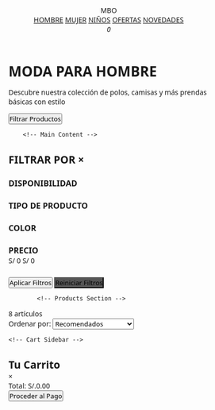 <html lang="es">
<head>
    <meta charset="UTF-8">
    <meta name="viewport" content="width=device-width, initial-scale=1.0">
    <title>Catálogo MBO con Filtros Funcionales</title>
    <link rel="stylesheet" href="https://cdnjs.cloudflare.com/ajax/libs/font-awesome/6.4.0/css/all.min.css">
    <style>
        * {
            margin: 0;
            padding: 0;
            box-sizing: border-box;
            font-family: 'Segoe UI', Tahoma, Geneva, Verdana, sans-serif;
        }
        
 body {
            background-color: #f8f9fa;
            color: #333;
            line-height: 1.6;
        }
        
 .container {
            max-width: 1200px;
            margin: 0 auto;
            padding: 20px;
        }
        
        /* Header Styles */
 header {
            background-color: #fff;
            box-shadow: 0 2px 10px rgba(0,0,0,0.1);
            padding: 15px 0;
            position: sticky;
            top: 0;
            z-index: 100;
        }
        
 .header-top {
            display: flex;
            justify-content: space-between;
            align-items: center;
            padding: 0 20px;
        }
        
 .logo {
            font-size: 28px;
            font-weight: 700;
            color: #d32f2f;
        }
        
 .nav-links {
            display: flex;
            gap: 25px;
        }
        
 .nav-links a {
            text-decoration: none;
            color: #333;
            font-weight: 500;
            position: relative;
            padding: 8px 0;
        }
        
  .nav-links a:hover {
            color: #d32f2f;
        }
        
  .nav-links a.active {
            color: #d32f2f;
            font-weight: 600;
        }
        
 .nav-links a.active::after {
            content: '';
            position: absolute;
            bottom: 0;
            left: 0;
            width: 100%;
            height: 2px;
            background-color: #d32f2f;
        }
        
 .header-icons {
            display: flex;
            gap: 20px;
        }
        
 .header-icons i {
            font-size: 20px;
            cursor: pointer;
            position: relative;
        }
        
 .cart-count {
            position: absolute;
            top: -8px;
            right: -8px;
            background: #d32f2f;
            color: white;
            border-radius: 50%;
            width: 18px;
            height: 18px;
            font-size: 12px;
            display: flex;
            align-items: center;
            justify-content: center;
        }
        
        /* Banner Styles */
 .category-banner {
            height: 300px;
            background: linear-gradient(rgba(0, 0, 0, 0.5), rgba(0, 0, 0, 0.5)), 
                        url('https://images.unsplash.com/photo-1441984904996-e0b6ba687e04?ixlib=rb-4.0.3&auto=format&fit=crop&w=1200&q=80');
            background-size: cover;
            background-position: center;
            display: flex;
            align-items: center;
            justify-content: center;
            color: white;
            text-align: center;
            margin: 20px 0;
            border-radius: 8px;
        }
        
 .banner-content h1 {
            font-size: 42px;
            margin-bottom: 15px;
            text-shadow: 0 2px 4px rgba(0,0,0,0.5);
        }
        
 .banner-content p {
            font-size: 18px;
            max-width: 600px;
            margin: 0 auto;
        }
        
        /* Main Content Styles */
  .main-content {
            display: flex;
            gap: 30px;
            margin-top: 30px;
        }
        
        /* Filters Section */
  .filters {
            width: 250px;
            background: #fff;
            padding: 20px;
            border-radius: 8px;
            box-shadow: 0 2px 10px rgba(0,0,0,0.05);
            height: fit-content;
            transition: transform 0.3s ease;
        }
        
  .filter-toggle {
            display: none;
            padding: 10px 15px;
            background: #d32f2f;
            color: white;
            border: none;
            border-radius: 4px;
            margin-bottom: 15px;
            cursor: pointer;
            font-weight: 600;
            width: 100%;
        }
        
 .filter-title {
            font-size: 18px;
            font-weight: 600;
            margin-bottom: 20px;
            padding-bottom: 10px;
            border-bottom: 1px solid #eee;
            display: flex;
            justify-content: space-between;
            align-items: center;
        }
        
 .close-filters {
            display: none;
            font-size: 20px;
            cursor: pointer;
        }
        
 .filter-section {
            margin-bottom: 25px;
        }
        
 .filter-section h3 {
            font-size: 14px;
            font-weight: 600;
            margin-bottom: 12px;
            color: #555;
            text-transform: uppercase;
        }
        
  .filter-options {
            display: flex;
            flex-direction: column;
            gap: 10px;
        }
        
  .filter-option {
            display: flex;
            align-items: center;
            gap: 8px;
        }
        
  .filter-option input[type="checkbox"] {
            width: 16px;
            height: 16px;
            cursor: pointer;
        }
        
 .filter-option label {
            font-size: 14px;
            cursor: pointer;
            flex: 1;
        }
        
 .price-range {
            display: flex;
            justify-content: space-between;
            margin-top: 10px;
        }
        
 .price-range span {
            font-size: 13px;
            color: #777;
        }
        
        /* Products Section */
  .products-section {
            flex: 1;
        }
        
 .products-header {
            display: flex;
            justify-content: space-between;
            align-items: center;
            margin-bottom: 20px;
            background: #fff;
            padding: 15px 20px;
            border-radius: 8px;
            box-shadow: 0 2px 10px rgba(0,0,0,0.05);
            flex-wrap: wrap;
            gap: 15px;
        }
        
 .products-count {
            font-size: 14px;
            color: #555;
        }
        
 .sort-options {
            display: flex;
            align-items: center;
            gap: 10px;
        }
        
 .sort-options select {
            padding: 8px 12px;
            border: 1px solid #ddd;
            border-radius: 4px;
            font-size: 14px;
            cursor: pointer;
        }
        
 .product-grid {
            display: grid;
            grid-template-columns: repeat(auto-fill, minmax(220px, 1fr));
            gap: 25px;
        }
        
 .product-card {
            background: #fff;
            border-radius: 8px;
            overflow: hidden;
            box-shadow: 0 2px 10px rgba(0,0,0,0.05);
            transition: transform 0.3s ease, box-shadow 0.3s ease;
            position: relative;
        }
        
 .product-card:hover {
            transform: translateY(-5px);
            box-shadow: 0 5px 15px rgba(0,0,0,0.1);
        }
        
.product-image {
            height: 280px;
            background-color: #f5f5f5;
            display: flex;
            align-items: center;
            justify-content: center;
            position: relative;
        }
        
 .product-image img {
            max-width: 90%;
            max-height: 90%;
            object-fit: contain;
            transition: transform 0.3s ease;
        }
        
 .product-card:hover .product-image img {
            transform: scale(1.05);
        }
        
 .promo-badge {
            position: absolute;
            top: 10px;
            left: 10px;
            background-color: #d32f2f;
            color: white;
            padding: 5px 10px;
            border-radius: 4px;
            font-size: 14px;
            font-weight: 600;
        }
        
 .product-info {
            padding: 15px;
        }
        
 .product-name {
            font-size: 14px;
            color: #555;
            margin-bottom: 8px;
            height: 40px;
            overflow: hidden;
        }
        
 .product-price {
            display: flex;
            align-items: center;
            gap: 10px;
        }
        
 .current-price {
            font-size: 18px;
            font-weight: 700;
            color: #d32f2f;
        }
        
 .original-price {
            font-size: 14px;
            color: #999;
            text-decoration: line-through;
        }
        
 .product-colors {
            display: flex;
            gap: 6px;
            margin-top: 12px;
        }
        
 .color-option {
            width: 20px;
            height: 20px;
            border-radius: 50%;
            cursor: pointer;
            border: 1px solid #eee;
            position: relative;
        }
        
 .color-option.active::after {
            content: '';
            position: absolute;
            top: -3px;
            left: -3px;
            right: -3px;
            bottom: -3px;
            border: 1px solid #333;
            border-radius: 50%;
        }
        
 .color-option.olive { background-color: #556B2F; }
        .color-option.brown { background-color: #8B4513; }
        .color-option.mustard { background-color: #FFDB58; }
        .color-option.blue { background-color: #1e3c72; }
        .color-option.black { background-color: #333; }
        .color-option.red { background-color: #b22222; }
        .color-option.white { background-color: #f0f0f0; border: 1px solid #ddd; }
        .color-option.pink { background-color: #ff69b4; }
        .color-option.purple { background-color: #9370db; }
        .color-option.green { background-color: #2e8b57; }
        .color-option.yellow { background-color: #ffd700; }
        .color-option.gray { background-color: #808080; }
        
 .add-to-cart {
            width: 100%;
            padding: 10px;
            background-color: #333;
            color: white;
            border: none;
            border-radius: 4px;
            margin-top: 15px;
            cursor: pointer;
            font-weight: 600;
            transition: background-color 0.3s;
        }
        
 .add-to-cart:hover {
            background-color: #d32f2f;
        }
        
 .add-to-cart.added {
            background-color: #4CAF50;
        }
        
        /* Cart Sidebar */
 .cart-sidebar {
            position: fixed;
            top: 0;
            right: -400px;
            width: 380px;
            height: 100%;
            background: #fff;
            box-shadow: -2px 0 10px rgba(0,0,0,0.1);
            z-index: 1000;
            transition: right 0.4s ease;
            padding: 20px;
            overflow-y: auto;
        }
        
 .cart-sidebar.active {
            right: 0;
        }
        
 .cart-header {
            display: flex;
            justify-content: space-between;
            align-items: center;
            padding-bottom: 15px;
            border-bottom: 1px solid #eee;
            margin-bottom: 20px;
        }
        
.close-cart {
            font-size: 24px;
            cursor: pointer;
            color: #333;
        }
        
 .cart-items {
            display: flex;
            flex-direction: column;
            gap: 15px;
        }
        
 .cart-item {
            display: flex;
            gap: 15px;
            padding-bottom: 15px;
            border-bottom: 1px solid #eee;
        }
        
 .cart-item-img {
            width: 80px;
            height: 100px;
            background: #f5f5f5;
            display: flex;
            align-items: center;
            justify-content: center;
            border-radius: 4px;
        }
        
 .cart-item-img img {
            max-width: 90%;
            max-height: 90%;
        }
        
  .cart-item-info {
            flex: 1;
        }
        
 .cart-item-name {
            font-size: 14px;
            margin-bottom: 5px;
        }
        
  .cart-item-price {
            font-weight: 600;
            color: #d32f2f;
            margin-bottom: 8px;
        }
        
 .cart-item-actions {
            display: flex;
            align-items: center;
            gap: 10px;
        }
        
  .cart-item-quantity {
            display: flex;
            align-items: center;
            border: 1px solid #ddd;
            border-radius: 4px;
            overflow: hidden;
        }
        
 .quantity-btn {
            width: 30px;
            height: 30px;
            background: #f5f5f5;
            border: none;
            cursor: pointer;
            font-size: 16px;
        }
        
 .quantity-input {
            width: 40px;
            height: 30px;
            border: none;
            text-align: center;
            font-size: 14px;
        }
        
 .remove-item {
            color: #d32f2f;
            background: none;
            border: none;
            cursor: pointer;
            font-size: 14px;
        }
        
 .cart-total {
            margin-top: 20px;
            padding-top: 15px;
            border-top: 1px solid #eee;
            display: flex;
            justify-content: space-between;
            font-size: 18px;
            font-weight: 600;
        }
        
 .checkout-btn {
            width: 100%;
            padding: 12px;
            background: #d32f2f;
            color: white;
            border: none;
            border-radius: 4px;
            margin-top: 20px;
            font-weight: 600;
            cursor: pointer;
            transition: background 0.3s;
        }
        
 .checkout-btn:hover {
            background: #b71c1c;
        }
        
        /* Responsive Styles */
  @media (max-width: 992px) {
            .main-content {
                flex-direction: column;
            }
            
 .filters {
                width: 100%;
                position: fixed;
                top: 0;
                left: -100%;
                height: 100vh;
                z-index: 1000;
                overflow-y: auto;
                padding-top: 60px;
            }
            
 .filters.active {
                left: 0;
            }
            
 .filter-toggle {
                display: block;
            }
            
 .close-filters {
                display: block;
            }
        }
        
 @media (max-width: 768px) {
            .product-grid {
                grid-template-columns: repeat(2, 1fr);
            }
            
 .nav-links {
                display: none;
            }
            
  .header-top {
                flex-wrap: wrap;
                gap: 15px;
            }
            
 .cart-sidebar {
                width: 100%;
                right: -100%;
            }
            
  .banner-content h1 {
                font-size: 32px;
            }
        }
        
  @media (max-width: 576px) {
            .product-grid {
                grid-template-columns: 1fr;
            }
            
 .products-header {
                flex-direction: column;
                align-items: flex-start;
            }
            
 .banner-content h1 {
                font-size: 28px;
            }
        }
    </style>
</head>
<body>
    <!-- Header -->
    <header>
        <div class="header-top">
            <div class="logo">MBO</div>
            <div class="nav-links">
                <a href="#" class="category-link active" data-category="hombre">HOMBRE</a>
                <a href="#" class="category-link" data-category="mujer">MUJER</a>
                <a href="#" class="category-link" data-category="ninos">NIÑOS</a>
                <a href="#" class="category-link" data-category="ofertas">OFERTAS</a>
                <a href="#" class="category-link" data-category="novedades">NOVEDADES</a>
            </div>
            <div class="header-icons">
                <i class="fas fa-search"></i>
                <i class="fas fa-user"></i>
                <i class="fas fa-shopping-bag" id="cart-icon">
                    <span class="cart-count">0</span>
                </i>
            </div>
        </div>
    </header>

 <div class="container">
        <div class="category-banner">
            <div class="banner-content">
                <h1>MODA PARA HOMBRE</h1>
                <p>Descubre nuestra colección de polos, camisas y más prendas básicas con estilo</p>
            </div>
        </div>
        
 <button class="filter-toggle" id="filterToggle">
            <i class="fas fa-filter"></i> Filtrar Productos
        </button>
        
        <!-- Main Content -->
 <div class="main-content">
            <!-- Filters Section -->
            <aside class="filters" id="filters">
                <h2 class="filter-title">
                    FILTRAR POR
                    <span class="close-filters" id="closeFilters">&times;</span>
                </h2>
                
 <div class="filter-section">
                    <h3>DISPONIBILIDAD</h3>
                    <div class="filter-options" id="availability-options">
                        <!-- Dynamically populated -->
                    </div>
                </div>
                
 <div class="filter-section">
                    <h3>TIPO DE PRODUCTO</h3>
                    <div class="filter-options" id="type-options">
                        <!-- Dynamically populated -->
                    </div>
                </div>
                
 <div class="filter-section">
                    <h3>COLOR</h3>
                    <div class="filter-options" id="color-options">
                        <!-- Dynamically populated -->
                    </div>
                </div>
                
 <div class="filter-section">
                    <h3>PRECIO</h3>
                    <div class="filter-options" id="price-options">
                        <!-- Dynamically populated -->
                    </div>
                    <div class="price-range">
                        <span id="min-price">S/ 0</span>
                        <span id="max-price">S/ 0</span>
                    </div>
                </div>
                
 <button class="add-to-cart" id="applyFilters">Aplicar Filtros</button>
                <button class="add-to-cart" id="resetFilters" style="background-color: #555; margin-top: 10px;">Reiniciar Filtros</button>
            </aside>
            
            <!-- Products Section -->
 <section class="products-section">
                <div class="products-header">
                    <div class="products-count">8 artículos</div>
                    <div class="sort-options">
                        <label for="sort">Ordenar por:</label>
                        <select id="sort">
                            <option value="default">Recomendados</option>
                            <option value="price_asc">Precio: Menor a Mayor</option>
                            <option value="price_desc">Precio: Mayor a Menor</option>
                            <option value="newest">Novedades</option>
                            <option value="bestseller">Más vendidos</option>
                        </select>
                    </div>
                </div>
                
 <div class="product-grid" id="productGrid">
                    <!-- Products will be dynamically inserted here -->
                </div>
            </section>
        </div>
    </div>
    
    <!-- Cart Sidebar -->
 <div class="cart-sidebar" id="cartSidebar">
        <div class="cart-header">
            <h2>Tu Carrito</h2>
            <span class="close-cart" id="closeCart">&times;</span>
        </div>
        <div class="cart-items" id="cartItems">
            <!-- Cart items will be dynamically inserted here -->
        </div>
        <div class="cart-total">
            <span>Total:</span>
            <span id="cartTotal">S/.0.00</span>
        </div>
        <button class="checkout-btn">Proceder al Pago</button>
    </div>
    
 <script>
        // Product data by category
        const categories = {
            hombre: [
                {
                    id: 1,
                    baseName: "POLO MANGA CORTA BÁSICO",
                    colorPart: "VERDE OLIVO",
                    code: "0125",
                    price: 79.00,
                    promo: "3 x 7,00",
                    colors: ["olive", "brown", "mustard"],
                    colorNames: ["VERDE OLIVO", "MARRÓN", "MOSTAZA"],
                    type: "polo",
                    availability: "stock",
                    color: "olive",
                    priceRange: "price2",
                    image: "data:image/svg+xml,%3Csvg xmlns='http://www.w3.org/2000/svg' width='200' height='200' viewBox='0 0 200 200'%3E%3Crect width='200' height='200' fill='%23f5f5f5'/%3E%3Cpath d='M60,50 L140,50 L160,80 L160,170 L40,170 L40,80 Z' fill='%23556B2F'/%3E%3Ccircle cx='100' cy='90' r='20' fill='white'/%3E%3C/svg%3E"
                },
                {
                    id: 2,
                    baseName: "POLO CUADROS MANGA CORTA",
                    colorPart: "AZUL MARINO",
                    code: "0231",
                    price: 89.00,
                    promo: "2 x 80,00",
                    colors: ["blue", "white"],
                    colorNames: ["AZUL MARINO", "BLANCO"],
                    type: "polo",
                    availability: "stock",
                    color: "blue",
                    priceRange: "price2",
                    image: "data:image/svg+xml,%3Csvg xmlns='http://www.w3.org/2000/svg' width='200' height='200' viewBox='0 0 200 200'%3E%3Crect width='200' height='200' fill='%23f5f5f5'/%3E%3Cpath d='M60,50 L140,50 L160,80 L160,170 L40,170 L40,80 Z' fill='%231e3c72'/%3E%3Crect x='60' y='80' width='80' height='90' fill='white'/%3E%3C/svg%3E"
                },
                {
                    id: 3,
                    baseName: "CAMISA FORMAL MANGA LARGA",
                    colorPart: "BLANCO",
                    code: "0456",
                    price: 129.00,
                    promo: "",
                    colors: ["white", "blue"],
                    colorNames: ["BLANCO", "AZUL MARINO"],
                    type: "camisa",
                    availability: "stock",
                    color: "white",
                    priceRange: "price3",
                    image: "data:image/svg+xml,%3Csvg xmlns='http://www.w3.org/2000/svg' width='200' height='200' viewBox='0 0 200 200'%3E%3Crect width='200' height='200' fill='%23f5f5f5'/%3E%3Cpath d='M60,50 L140,50 L160,80 L160,170 L40,170 L40,80 Z' fill='white'/%3E%3C/svg%3E"
                },
                {
                    id: 4,
                    baseName: "JEANS SLIM FIT",
                    colorPart: "AZUL OSCURO",
                    code: "0789",
                    price: 149.00,
                    promo: "3 x 130,00",
                    colors: ["blue", "black"],
                    colorNames: ["AZUL OSCURO", "NEGRO"],
                    type: "pantalon",
                    availability: "stock",
                    color: "blue",
                    priceRange: "price3",
                    image: "data:image/svg+xml,%3Csvg xmlns='http://www.w3.org/2000/svg' width='200' height='200' viewBox='0 0 200 200'%3E%3Crect width='200' height='200' fill='%23f5f5f5'/%3E%3Cpath d='M80,50 L120,50 L140,150 L60,150 Z' fill='%231e3c72'/%3E%3C/svg%3E"
                },
                {
                    id: 5,
                    baseName: "POLO RAYAS HORIZONTALES",
                    colorPart: "ROJO Y BLANCO",
                    code: "0532",
                    price: 85.00,
                    promo: "3 x 7,50",
                    colors: ["red", "blue"],
                    colorNames: ["ROJO Y BLANCO", "AZUL Y BLANCO"],
                    type: "polo",
                    availability: "stock",
                    color: "red",
                    priceRange: "price2",
                    image: "data:image/svg+xml,%3Csvg xmlns='http://www.w3.org/2000/svg' width='200' height='200' viewBox='0 0 200 200'%3E%3Crect width='200' height='200' fill='%23f5f5f5'/%3E%3Cpath d='M60,50 L140,50 L160,80 L160,170 L40,170 L40,80 Z' fill='%23b22222'/%3E%3Crect x='60' y='90' width='80' height='10' fill='white'/%3E%3Crect x='60' y='110' width='80' height='10' fill='white'/%3E%3Crect x='60' y='130' width='80' height='10' fill='white'/%3E%3C/svg%3E"
                },
                {
                    id: 6,
                    baseName: "SUETER LIGERO",
                    colorPart: "GRIS",
                    code: "0612",
                    price: 119.00,
                    promo: "2 x 100,00",
                    colors: ["gray", "black"],
                    colorNames: ["GRIS", "NEGRO"],
                    type: "sueter",
                    availability: "stock",
                    color: "gray",
                    priceRange: "price3",
                    image: "data:image/svg+xml,%3Csvg xmlns='http://www.w3.org/2000/svg' width='200' height='200' viewBox='0 0 200 200'%3E%3Crect width='200' height='200' fill='%23f5f5f5'/%3E%3Cpath d='M60,30 L140,30 L160,70 L160,170 L40,170 L40,70 Z' fill='%23808080'/%3E%3C/svg%3E"
                },
                {
                    id: 7,
                    baseName: "SHORT DEPORTIVO",
                    colorPart: "NEGRO",
                    code: "0987",
                    price: 65.00,
                    promo: "3 x 6,00",
                    colors: ["black", "blue"],
                    colorNames: ["NEGRO", "AZUL MARINO"],
                    type: "short",
                    availability: "stock",
                    color: "black",
                    priceRange: "price1",
                    image: "data:image/svg+xml,%3Csvg xmlns='http://www.w3.org/2000/svg' width='200' height='200' viewBox='0 0 200 200'%3E%3Crect width='200' height='200' fill='%23f5f5f5'/%3E%3Cpath d='M80,50 L120,50 L140,100 L60,100 Z' fill='%23333'/%3E%3C/svg%3E"
                },
                {
                    id: 8,
                    baseName: "CAMISETA ESTAMPADA",
                    colorPart: "BLANCO",
                    code: "0128",
                    price: 69.00,
                    promo: "3 x 6,50",
                    colors: ["white", "black"],
                    colorNames: ["BLANCO", "NEGRO"],
                    type: "camiseta",
                    availability: "stock",
                    color: "white",
                    priceRange: "price1",
                    image: "data:image/svg+xml,%3Csvg xmlns='http://www.w3.org/2000/svg' width='200' height='200' viewBox='0 0 200 200'%3E%3Crect width='200' height='200' fill='%23f5f5f5'/%3E%3Cpath d='M60,50 L140,50 L160,80 L160,170 L40,170 L40,80 Z' fill='white'/%3E%3Ccircle cx='100' cy='100' r='30' fill='%23d32f2f'/%3E%3C/svg%3E"
                }
            ],
            mujer: [
                {
                    id: 9,
                    baseName: "VESTIDO FLOREADO",
                    colorPart: "ROSA",
                    code: "M201",
                    price: 129.00,
                    promo: "2 x 110,00",
                    colors: ["pink", "purple"],
                    colorNames: ["ROSA", "LILA"],
                    type: "vestido",
                    availability: "stock",
                    color: "pink",
                    priceRange: "price3",
                    image: "data:image/svg+xml,%3Csvg xmlns='http://www.w3.org/2000/svg' width='200' height='200' viewBox='0 0 200 200'%3E%3Crect width='200' height='200' fill='%23f5f5f5'/%3E%3Cpath d='M100,30 Q150,70 100,120 Q50,70 100,30 Z' fill='%23ff69b4'/%3E%3C/svg%3E"
                },
                {
                    id: 10,
                    baseName: "BLUSA DE ENCAJE",
                    colorPart: "BLANCO",
                    code: "M305",
                    price: 89.00,
                    promo: "",
                    colors: ["white", "black"],
                    colorNames: ["BLANCO", "NEGRO"],
                    type: "blusa",
                    availability: "stock",
                    color: "white",
                    priceRange: "price2",
                    image: "data:image/svg+xml,%3Csvg xmlns='http://www.w3.org/2000/svg' width='200' height='200' viewBox='0 0 200 200'%3E%3Crect width='200' height='200' fill='%23f5f5f5'/%3E%3Cpath d='M60,50 L140,50 L160,80 L160,170 L40,170 L40,80 Z' fill='white'/%3E%3C/svg%3E"
                },
                {
                    id: 11,
                    baseName: "FALDA PLISADA",
                    colorPart: "NEGRO",
                    code: "M412",
                    price: 75.00,
                    promo: "3 x 6,50",
                    colors: ["black", "red"],
                    colorNames: ["NEGRO", "ROJO"],
                    type: "falda",
                    availability: "stock",
                    color: "black",
                    priceRange: "price1",
                    image: "data:image/svg+xml,%3Csvg xmlns='http://www.w3.org/2000/svg' width='200' height='200' viewBox='0 0 200 200'%3E%3Crect width='200' height='200' fill='%23f5f5f5'/%3E%3Cpath d='M80,50 L120,50 L140,150 L60,150 Z' fill='%23333'/%3E%3C/svg%3E"
                },
                {
                    id: 12,
                    baseName: "JEANS SKINNY",
                    colorPart: "AZUL CLARO",
                    code: "M523",
                    price: 99.00,
                    promo: "",
                    colors: ["blue", "black"],
                    colorNames: ["AZUL CLARO", "NEGRO"],
                    type: "pantalon",
                    availability: "stock",
                    color: "blue",
                    priceRange: "price2",
                    image: "data:image/svg+xml,%3Csvg xmlns='http://www.w3.org/2000/svg' width='200' height='200' viewBox='0 0 200 200'%3E%3Crect width='200' height='200' fill='%23f5f5f5'/%3E%3Cpath d='M80,50 L120,50 L140,150 L60,150 Z' fill='%234b7bec'/%3E%3C/svg%3E"
                },
                {
                    id: 13,
                    baseName: "TOP CROP",
                    colorPart: "AMARILLO",
                    code: "M615",
                    price: 55.00,
                    promo: "3 x 5,00",
                    colors: ["yellow", "pink"],
                    colorNames: ["AMARILLO", "ROSA"],
                    type: "top",
                    availability: "stock",
                    color: "yellow",
                    priceRange: "price1",
                    image: "data:image/svg+xml,%3Csvg xmlns='http://www.w3.org/2000/svg' width='200' height='200' viewBox='0 0 200 200'%3E%3Crect width='200' height='200' fill='%23f5f5f5'/%3E%3Cpath d='M80,100 L120,100 L130,150 L70,150 Z' fill='%23ffd700'/%3E%3C/svg%3E"
                },
                {
                    id: 14,
                    baseName: "CARDIGAN LIGERO",
                    colorPart: "BEIGE",
                    code: "M704",
                    price: 109.00,
                    promo: "2 x 95,00",
                    colors: ["brown", "gray"],
                    colorNames: ["BEIGE", "GRIS"],
                    type: "cardigan",
                    availability: "stock",
                    color: "brown",
                    priceRange: "price3",
                    image: "data:image/svg+xml,%3Csvg xmlns='http://www.w3.org/2000/svg' width='200' height='200' viewBox='0 0 200 200'%3E%3Crect width='200' height='200' fill='%23f5f5f5'/%3E%3Cpath d='M60,30 L140,30 L160,70 L160,170 L40,170 L40,70 Z' fill='%238B4513'/%3E%3C/svg%3E"
                },
                {
                    id: 15,
                    baseName: "VESTIDO DE VERANO",
                    colorPart: "AZUL",
                    code: "M808",
                    price: 139.00,
                    promo: "",
                    colors: ["blue", "green"],
                    colorNames: ["AZUL", "VERDE"],
                    type: "vestido",
                    availability: "stock",
                    color: "blue",
                    priceRange: "price3",
                    image: "data:image/svg+xml,%3Csvg xmlns='http://www.w3.org/2000/svg' width='200' height='200' viewBox='0 0 200 200'%3E%3Crect width='200' height='200' fill='%23f5f5f5'/%3E%3Cpath d='M100,30 Q150,70 100,150 Q50,70 100,30 Z' fill='%231e3c72'/%3E%3C/svg%3E"
                },
                {
                    id: 16,
                    baseName: "SHORT JEANS",
                    colorPart: "AZUL DESGASTADO",
                    code: "M912",
                    price: 79.00,
                    promo: "3 x 7,00",
                    colors: ["blue", "black"],
                    colorNames: ["AZUL DESGASTADO", "NEGRO"],
                    type: "short",
                    availability: "stock",
                    color: "blue",
                    priceRange: "price2",
                    image: "data:image/svg+xml,%3Csvg xmlns='http://www.w3.org/2000/svg' width='200' height='200' viewBox='0 0 200 200'%3E%3Crect width='200' height='200' fill='%23f5f5f5'/%3E%3Cpath d='M80,50 L120,50 L140,100 L60,100 Z' fill='%234b7bec'/%3E%3C/svg%3E"
                }
            ],
            ninos: [
                {
                    id: 17,
                    baseName: "POLO NIÑO ESTAMPADO",
                    colorPart: "ROJO",
                    code: "N101",
                    price: 45.00,
                    promo: "3 x 4,00",
                    colors: ["red", "blue"],
                    colorNames: ["ROJO", "AZUL"],
                    type: "polo",
                    availability: "stock",
                    color: "red",
                    priceRange: "price1",
                    image: "data:image/svg+xml,%3Csvg xmlns='http://www.w3.org/2000/svg' width='200' height='200' viewBox='0 0 200 200'%3E%3Crect width='200' height='200' fill='%23f5f5f5'/%3E%3Cpath d='M60,50 L140,50 L160,80 L160,170 L40,170 L40,80 Z' fill='%23b22222'/%3E%3Ccircle cx='100' cy='100' r='20' fill='yellow'/%3E%3C/svg%3E"
                },
                {
                    id: 18,
                    baseName: "JEANS NIÑO",
                    colorPart: "AZUL",
                    code: "N205",
                    price: 65.00,
                    promo: "2 x 60,00",
                    colors: ["blue", "black"],
                    colorNames: ["AZUL", "NEGRO"],
                    type: "pantalon",
                    availability: "stock",
                    color: "blue",
                    priceRange: "price1",
                    image: "data:image/svg+xml,%3Csvg xmlns='http://www.w3.org/2000/svg' width='200' height='200' viewBox='0 0 200 200'%3E%3Crect width='200' height='200' fill='%23f5f5f5'/%3E%3Cpath d='M80,50 L120,50 L140,150 L60,150 Z' fill='%234b7bec'/%3E%3C/svg%3E"
                },
                {
                    id: 19,
                    baseName: "VESTIDO NIÑA FLORES",
                    colorPart: "ROSA",
                    code: "N312",
                    price: 59.00,
                    promo: "3 x 5,50",
                    colors: ["pink", "purple"],
                    colorNames: ["ROSA", "LILA"],
                    type: "vestido",
                    availability: "stock",
                    color: "pink",
                    priceRange: "price1",
                    image: "data:image/svg+xml,%3Csvg xmlns='http://www.w3.org/2000/svg' width='200' height='200' viewBox='0 0 200 200'%3E%3Crect width='200' height='200' fill='%23f5f5f5'/%3E%3Cpath d='M100,30 Q150,70 100,120 Q50,70 100,30 Z' fill='%23ff69b4'/%3E%3Ccircle cx='120' cy='80' r='8' fill='white'/%3E%3Ccircle cx='140' cy='100' r='8' fill='white'/%3E%3C/svg%3E"
                },
                {
                    id: 20,
                    baseName: "SUETER NIÑO",
                    colorPart: "VERDE",
                    code: "N408",
                    price: 55.00,
                    promo: "",
                    colors: ["green", "blue"],
                    colorNames: ["VERDE", "AZUL"],
                    type: "sueter",
                    availability: "stock",
                    color: "green",
                    priceRange: "price1",
                    image: "data:image/svg+xml,%3Csvg xmlns='http://www.w3.org/2000/svg' width='200' height='200' viewBox='0 0 200 200'%3E%3Crect width='200' height='200' fill='%23f5f5f5'/%3E%3Cpath d='M60,30 L140,30 L160,70 L160,170 L40,170 L40,70 Z' fill='%232e8b57'/%3E%3C/svg%3E"
                }
            ],
            ofertas: [
                {
                    id: 21,
                    baseName: "POLO OFERTA ESPECIAL",
                    colorPart: "NEGRO",
                    code: "OF001",
                    price: 39.00,
                    promo: "3 x 3,50",
                    colors: ["black", "gray"],
                    colorNames: ["NEGRO", "GRIS"],
                    type: "polo",
                    availability: "stock",
                    color: "black",
                    priceRange: "price1",
                    image: "data:image/svg+xml,%3Csvg xmlns='http://www.w3.org/2000/svg' width='200' height='200' viewBox='0 0 200 200'%3E%3Crect width='200' height='200' fill='%23f5f5f5'/%3E%3Cpath d='M60,50 L140,50 L160,80 L160,170 L40,170 L40,80 Z' fill='%23333'/%3E%3C/svg%3E"
                },
                {
                    id: 22,
                    baseName: "JEANS OFERTA",
                    colorPart: "AZUL",
                    code: "OF102",
                    price: 79.00,
                    promo: "2 x 70,00",
                    colors: ["blue", "black"],
                    colorNames: ["AZUL", "NEGRO"],
                    type: "pantalon",
                    availability: "stock",
                    color: "blue",
                    priceRange: "price2",
                    image: "data:image/svg+xml,%3Csvg xmlns='http://www.w3.org/2000/svg' width='200' height='200' viewBox='0 0 200 200'%3E%3Crect width='200' height='200' fill='%23f5f5f5'/%3E%3Cpath d='M80,50 L120,50 L140,150 L60,150 Z' fill='%231e3c72'/%3E%3C/svg%3E"
                },
                {
                    id: 23,
                    baseName: "CAMISA OFERTA",
                    colorPart: "BLANCO",
                    code: "OF203",
                    price: 59.00,
                    promo: "3 x 5,50",
                    colors: ["white", "blue"],
                    colorNames: ["BLANCO", "AZUL"],
                    type: "camisa",
                    availability: "stock",
                    color: "white",
                    priceRange: "price1",
                    image: "data:image/svg+xml,%3Csvg xmlns='http://www.w3.org/2000/svg' width='200' height='200' viewBox='0 0 200 200'%3E%3Crect width='200' height='200' fill='%23f5f5f5'/%3E%3Cpath d='M60,50 L140,50 L160,80 L160,170 L40,170 L40,80 Z' fill='white'/%3E%3C/svg%3E"
                },
                {
                    id: 24,
                    baseName: "CHAQUETA OFERTA",
                    colorPart: "GRIS",
                    code: "OF304",
                    price: 99.00,
                    promo: "2 x 90,00",
                    colors: ["gray", "black"],
                    colorNames: ["GRIS", "NEGRO"],
                    type: "chaqueta",
                    availability: "stock",
                    color: "gray",
                    priceRange: "price2",
                    image: "data:image/svg+xml,%3Csvg xmlns='http://www.w3.org/2000/svg' width='200' height='200' viewBox='0 0 200 200'%3E%3Crect width='200' height='200' fill='%23f5f5f5'/%3E%3Cpath d='M60,30 L140,30 L160,70 L160,170 L40,170 L40,70 Z' fill='%23808080'/%3E%3C/svg%3E"
                }
            ],
            novedades: [
                {
                    id: 25,
                    baseName: "POLO ULTRA LIGERO",
                    colorPart: "VERDE MENTA",
                    code: "NV001",
                    price: 89.00,
                    promo: "3 x 8,00",
                    colors: ["green", "blue"],
                    colorNames: ["VERDE MENTA", "AZUL CIELO"],
                    type: "polo",
                    availability: "stock",
                    color: "green",
                    priceRange: "price2",
                    image: "data:image/svg+xml,%3Csvg xmlns='http://www.w3.org/2000/svg' width='200' height='200' viewBox='0 0 200 200'%3E%3Crect width='200' height='200' fill='%23f5f5f5'/%3E%3Cpath d='M60,50 L140,50 L160,80 L160,170 L40,170 L40,80 Z' fill='%2338c172'/%3E%3C/svg%3E"
                },
                {
                    id: 26,
                    baseName: "JEANS ROTO",
                    colorPart: "AZUL CLARO",
                    code: "NV102",
                    price: 139.00,
                    promo: "",
                    colors: ["blue", "black"],
                    colorNames: ["AZUL CLARO", "NEGRO"],
                    type: "pantalon",
                    availability: "stock",
                    color: "blue",
                    priceRange: "price3",
                    image: "data:image/svg+xml,%3Csvg xmlns='http://www.w3.org/2000/svg' width='200' height='200' viewBox='0 0 200 200'%3E%3Crect width='200' height='200' fill='%23f5f5f5'/%3E%3Cpath d='M80,50 L120,50 L140,150 L60,150 Z' fill='%234b7bec'/%3E%3Crect x='100' y='100' width='20' height='30' fill='white'/%3E%3C/svg%3E"
                },
                {
                    id: 27,
                    baseName: "CAMISA ESTAMPADA FLORES",
                    colorPart: "BLANCO Y ROSA",
                    code: "NV203",
                    price: 109.00,
                    promo: "2 x 100,00",
                    colors: ["pink", "white"],
                    colorNames: ["BLANCO Y ROSA", "BLANCO Y AZUL"],
                    type: "camisa",
                    availability: "stock",
                    color: "pink",
                    priceRange: "price3",
                    image: "data:image/svg+xml,%3Csvg xmlns='http://www.w3.org/2000/svg' width='200' height='200' viewBox='0 0 200 200'%3E%3Crect width='200' height='200' fill='%23f5f5f5'/%3E%3Cpath d='M60,50 L140,50 L160,80 L160,170 L40,170 L40,80 Z' fill='white'/%3E%3Ccircle cx='100' cy='100' r='10' fill='%23ff69b4'/%3E%3Ccircle cx='130' cy='80' r='8' fill='%23ff69b4'/%3E%3Ccircle cx='80' cy='130' r='8' fill='%23ff69b4'/%3E%3C/svg%3E"
                },
                {
                    id: 28,
                    baseName: "ABRIGO ULTRA LIGERO",
                    colorPart: "BEIGE",
                    code: "NV304",
                    price: 199.00,
                    promo: "",
                    colors: ["brown", "gray"],
                    colorNames: ["BEIGE", "GRIS"],
                    type: "abrigo",
                    availability: "stock",
                    color: "brown",
                    priceRange: "price3",
                    image: "data:image/svg+xml,%3Csvg xmlns='http://www.w3.org/2000/svg' width='200' height='200' viewBox='0 0 200 200'%3E%3Crect width='200' height='200' fill='%23f5f5f5'/%3E%3Cpath d='M60,30 L140,30 L160,70 L160,170 L40,170 L40,70 Z' fill='%238B4513'/%3E%3C/svg%3E"
                }
            ]
        };

        // Shopping cart
        let cart = [];
        
        // DOM elements
        const productGrid = document.getElementById('productGrid');
        const filterToggle = document.getElementById('filterToggle');
        const filters = document.getElementById('filters');
        const closeFilters = document.getElementById('closeFilters');
        const applyFiltersBtn = document.getElementById('applyFilters');
        const resetFiltersBtn = document.getElementById('resetFilters');
        const sortSelect = document.getElementById('sort');
        const cartIcon = document.getElementById('cart-icon');
        const cartSidebar = document.getElementById('cartSidebar');
        const closeCart = document.getElementById('closeCart');
        const cartItems = document.getElementById('cartItems');
        const cartTotal = document.getElementById('cartTotal');
        const cartCount = document.querySelector('.cart-count');
        const categoryLinks = document.querySelectorAll('.category-link');
        const bannerContent = document.querySelector('.banner-content');
        
        // Filter containers
        const availabilityOptions = document.getElementById('availability-options');
        const typeOptions = document.getElementById('type-options');
        const colorOptions = document.getElementById('color-options');
        const priceOptions = document.getElementById('price-options');
        const minPriceSpan = document.getElementById('min-price');
        const maxPriceSpan = document.getElementById('max-price');
        
        // Current category
        let currentCategory = 'hombre';
        
        // Filter state
        let filterState = {
            availability: [],
            type: [],
            color: [],
            price: []
        };
        
        // Initialize the page
        function init() {
            renderProducts(categories[currentCategory]);
            updateFilters();
            setupEventListeners();
            updateCartCount();
        }
        
        // Set up event listeners
        function setupEventListeners() {
            // Filter toggle
            filterToggle.addEventListener('click', () => {
                filters.classList.add('active');
            });
            
            closeFilters.addEventListener('click', () => {
                filters.classList.remove('active');
            });
            
            // Apply filters
            applyFiltersBtn.addEventListener('click', applyFilters);
            
            // Reset filters
            resetFiltersBtn.addEventListener('click', resetFilters);
            
            // Sort products
            sortSelect.addEventListener('change', sortProducts);
            
            // Cart functionality
            cartIcon.addEventListener('click', () => {
                cartSidebar.classList.add('active');
                renderCartItems();
            });
            
            closeCart.addEventListener('click', () => {
                cartSidebar.classList.remove('active');
            });
            
            // Category links
            categoryLinks.forEach(link => {
                link.addEventListener('click', (e) => {
                    e.preventDefault();
                    
                    // Update active category
                    categoryLinks.forEach(l => l.classList.remove('active'));
                    link.classList.add('active');
                    
                    // Set new category
                    currentCategory = link.dataset.category;
                    
                    // Update banner
                    updateBanner(currentCategory);
                    
                    // Reset filters
                    resetFilters();
                    
                    // Render products
                    renderProducts(categories[currentCategory]);
                    
                    // Update filters
                    updateFilters();
                });
            });
        }
        
        // Update banner based on category
        function updateBanner(category) {
            const banners = {
                hombre: {
                    title: "MODA PARA HOMBRE",
                    description: "Descubre nuestra colección de polos, camisas y más prendas básicas con estilo"
                },
                mujer: {
                    title: "MODA PARA MUJER",
                    description: "Encuentra las últimas tendencias en vestidos, blusas y accesorios femeninos"
                },
                ninos: {
                    title: "MODA PARA NIÑOS",
                    description: "Ropa cómoda y divertida para los más pequeños de la casa"
                },
                ofertas: {
                    title: "OFERTAS ESPECIALES",
                    description: "Aprovecha nuestras promociones exclusivas con descuentos increíbles"
                },
                novedades: {
                    title: "ÚLTIMAS NOVEDADES",
                    description: "Descubre nuestra nueva colección con las últimas tendencias de la temporada"
                }
            };
            
            bannerContent.querySelector('h1').textContent = banners[category].title;
            bannerContent.querySelector('p').textContent = banners[category].description;
        }
        
        // Update filters based on current category
        function updateFilters() {
            const products = categories[currentCategory];
            
            // Reset filter state
            filterState = {
                availability: [],
                type: [],
                color: [],
                price: []
            };
            
            // Calculate min and max prices
            let minPrice = Infinity;
            let maxPrice = 0;
            
            products.forEach(product => {
                if (product.price < minPrice) minPrice = product.price;
                if (product.price > maxPrice) maxPrice = product.price;
            });
            
            minPriceSpan.textContent = `S/ ${Math.floor(minPrice)}`;
            maxPriceSpan.textContent = `S/ ${Math.ceil(maxPrice)}`;
            
            // Calculate filter counts
            const availabilityCounts = {};
            const typeCounts = {};
            const colorCounts = {};
            const priceCounts = {
                low: 0,
                medium: 0,
                high: 0
            };
            
            // Price ranges
            const lowPrice = minPrice;
            const mediumPrice = minPrice + (maxPrice - minPrice) / 3;
            const highPrice = minPrice + (maxPrice - minPrice) * 2 / 3;
            
            products.forEach(product => {
                // Availability counts
                availabilityCounts[product.availability] = (availabilityCounts[product.availability] || 0) + 1;
                
                // Type counts
                typeCounts[product.type] = (typeCounts[product.type] || 0) + 1;
                
                // Color counts
                product.colors.forEach(color => {
                    colorCounts[color] = (colorCounts[color] || 0) + 1;
                });
                
                // Price counts
                if (product.price <= mediumPrice) {
                    priceCounts.low++;
                } else if (product.price <= highPrice) {
                    priceCounts.medium++;
                } else {
                    priceCounts.high++;
                }
            });
            
            // Render availability options
            availabilityOptions.innerHTML = '';
            for (const availability in availabilityCounts) {
                const option = document.createElement('div');
                option.className = 'filter-option';
                option.innerHTML = `
                    <input type="checkbox" id="${availability}" class="filter-check" data-filter="availability" value="${availability}">
                    <label for="${availability}">${availability === 'stock' ? 'En stock' : 'Preventa'} (${availabilityCounts[availability]})</label>
                `;
                availabilityOptions.appendChild(option);
            }
            
            // Render type options
            typeOptions.innerHTML = '';
            for (const type in typeCounts) {
                const option = document.createElement('div');
                option.className = 'filter-option';
                option.innerHTML = `
                    <input type="checkbox" id="${type}" class="filter-check" data-filter="type" value="${type}">
                    <label for="${type}">${getTypeName(type)} (${typeCounts[type]})</label>
                `;
                typeOptions.appendChild(option);
            }
            
            // Render color options
            colorOptions.innerHTML = '';
            for (const color in colorCounts) {
                const option = document.createElement('div');
                option.className = 'filter-option';
                option.innerHTML = `
                    <input type="checkbox" id="${color}" class="filter-check" data-filter="color" value="${color}">
                    <label for="${color}">${getColorName(color)} (${colorCounts[color]})</label>
                `;
                colorOptions.appendChild(option);
            }
            
            // Render price options
            priceOptions.innerHTML = '';
            const priceRanges = [
                { id: 'low', name: `S/ ${Math.floor(minPrice)} - S/ ${Math.ceil(mediumPrice)}`, count: priceCounts.low },
                { id: 'medium', name: `S/ ${Math.ceil(mediumPrice)} - S/ ${Math.ceil(highPrice)}`, count: priceCounts.medium },
                { id: 'high', name: `S/ ${Math.ceil(highPrice)} - S/ ${Math.ceil(maxPrice)}`, count: priceCounts.high }
            ];
            
            priceRanges.forEach(range => {
                const option = document.createElement('div');
                option.className = 'filter-option';
                option.innerHTML = `
                    <input type="checkbox" id="${range.id}" class="filter-check" data-filter="price" value="${range.id}">
                    <label for="${range.id}">${range.name} (${range.count})</label>
                `;
                priceOptions.appendChild(option);
            });
            
            // Add event listeners to filter checkboxes
            document.querySelectorAll('.filter-check').forEach(checkbox => {
                checkbox.addEventListener('change', function() {
                    const filterType = this.dataset.filter;
                    const value = this.value;
                    
                    if (this.checked) {
                        if (!filterState[filterType].includes(value)) {
                            filterState[filterType].push(value);
                        }
                    } else {
                        const index = filterState[filterType].indexOf(value);
                        if (index > -1) {
                            filterState[filterType].splice(index, 1);
                        }
                    }
                });
            });
        }
        
        // Get type name
        function getTypeName(type) {
            const typeNames = {
                'polo': 'Polos',
                'camisa': 'Camisas',
                'pantalon': 'Pantalones',
                'short': 'Shorts',
                'sueter': 'Súeteres',
                'camiseta': 'Camisetas',
                'vestido': 'Vestidos',
                'blusa': 'Blusas',
                'falda': 'Faldas',
                'top': 'Tops',
                'cardigan': 'Cardigans',
                'chaqueta': 'Chaquetas',
                'abrigo': 'Abrigos',
                'zapatos': 'Zapatos',
                'bolso': 'Bolsos',
                'gorra': 'Gorras'
            };
            
            return typeNames[type] || type;
        }
        
        // Get color name
        function getColorName(color) {
            const colorNames = {
                'olive': 'Verde Olivo',
                'brown': 'Marrón',
                'mustard': 'Mostaza',
                'blue': 'Azul Marino',
                'black': 'Negro',
                'red': 'Rojo',
                'white': 'Blanco',
                'pink': 'Rosa',
                'purple': 'Lila',
                'green': 'Verde',
                'yellow': 'Amarillo',
                'gray': 'Gris'
            };
            
            return colorNames[color] || color;
        }
        
        // Reset filters
        function resetFilters() {
            filterState = {
                availability: [],
                type: [],
                color: [],
                price: []
            };
            
            // Uncheck all filter checkboxes
            document.querySelectorAll('.filter-check').forEach(checkbox => {
                checkbox.checked = false;
            });
            
            // Render all products
            renderProducts(categories[currentCategory]);
        }
        
        // Apply filters to products
        function applyFilters() {
            const products = categories[currentCategory];
            const filteredProducts = products.filter(product => {
                // Availability filter
                if (filterState.availability.length > 0 && !filterState.availability.includes(product.availability)) {
                    return false;
                }
                
                // Type filter
                if (filterState.type.length > 0 && !filterState.type.includes(product.type)) {
                    return false;
                }
                
                // Color filter
                if (filterState.color.length > 0) {
                    let hasColor = false;
                    for (const color of filterState.color) {
                        if (product.colors.includes(color)) {
                            hasColor = true;
                            break;
                        }
                    }
                    if (!hasColor) return false;
                }
                
                // Price filter
                if (filterState.price.length > 0) {
                    // Calculate price ranges
                    let minPrice = Infinity;
                    let maxPrice = 0;
                    
                    products.forEach(p => {
                        if (p.price < minPrice) minPrice = p.price;
                        if (p.price > maxPrice) maxPrice = p.price;
                    });
                    
                    const mediumPrice = minPrice + (maxPrice - minPrice) / 3;
                    const highPrice = minPrice + (maxPrice - minPrice) * 2 / 3;
                    
                    let inRange = false;
                    for (const range of filterState.price) {
                        if (range === 'low' && product.price <= mediumPrice) {
                            inRange = true;
                            break;
                        } else if (range === 'medium' && product.price > mediumPrice && product.price <= highPrice) {
                            inRange = true;
                            break;
                        } else if (range === 'high' && product.price > highPrice) {
                            inRange = true;
                            break;
                        }
                    }
                    if (!inRange) return false;
                }
                
                return true;
            });
            
            renderProducts(filteredProducts);
            document.querySelector('.products-count').textContent = `${filteredProducts.length} artículos`;
            filters.classList.remove('active');
        }
        
        // Sort products
        function sortProducts() {
            const sortValue = sortSelect.value;
            let sortedProducts = [...categories[currentCategory]];
            
            switch(sortValue) {
                case 'price_asc':
                    sortedProducts.sort((a, b) => a.price - b.price);
                    break;
                case 'price_desc':
                    sortedProducts.sort((a, b) => b.price - a.price);
                    break;
                case 'newest':
                    // Simulate newest by ID (higher ID is newer)
                    sortedProducts.sort((a, b) => b.id - a.id);
                    break;
                case 'bestseller':
                    // Simulate bestsellers by random
                    sortedProducts.sort(() => Math.random() - 0.5);
                    break;
            }
            
            renderProducts(sortedProducts);
        }
        
        // Render products to the grid
        function renderProducts(productsToRender) {
            productGrid.innerHTML = '';
            
            productsToRender.forEach(product => {
                const productCard = document.createElement('div');
                productCard.className = 'product-card';
                productCard.innerHTML = `
                    <div class="product-image">
                        ${product.promo ? `<div class="promo-badge">${product.promo}</div>` : ''}
                        <img src="${product.image}" alt="${product.baseName} ${product.colorPart} ${product.code}">
                    </div>
                    <div class="product-info">
                        <div class="product-name">${product.baseName} ${product.colorPart} ${product.code}</div>
                        <div class="product-price">
                            <span class="current-price">S/.${product.price.toFixed(2)}</span>
                        </div>
                        <div class="product-colors">
                            ${product.colors.map((color, index) => `
                                <div class="color-option ${color} ${color === product.color ? 'active' : ''}" 
                                     data-product="${product.id}" 
                                     data-color="${color}" 
                                     data-color-name="${product.colorNames[index]}"
                                     title="${product.colorNames[index]}"></div>
                            `).join('')}
                        </div>
                        <button class="add-to-cart" data-id="${product.id}">Añadir al carrito</button>
                    </div>
                `;
                productGrid.appendChild(productCard);
            });
            
            // Add event listeners to new elements
            document.querySelectorAll('.add-to-cart').forEach(button => {
                button.addEventListener('click', addToCart);
            });
            
            document.querySelectorAll('.color-option').forEach(color => {
                color.addEventListener('click', changeProductColor);
            });
            
            // Update products count
            document.querySelector('.products-count').textContent = `${productsToRender.length} artículos`;
        }
        
        // Change product color and name
        function changeProductColor(e) {
            const colorOption = e.target;
            const productId = parseInt(colorOption.dataset.product);
            const color = colorOption.dataset.color;
            const colorName = colorOption.dataset.colorName;
            
            // Find the product in the current category
            const product = categories[currentCategory].find(p => p.id === productId);
            if (!product) return;
            
            // Update the product's color and colorPart
            product.color = color;
            product.colorPart = colorName;
            
            // Find the product card in the DOM
            const productCard = colorOption.closest('.product-card');
            
            // Remove active class from all color options for this product
            productCard.querySelectorAll('.color-option').forEach(option => {
                option.classList.remove('active');
            });
            
            // Add active class to selected color
            colorOption.classList.add('active');
            
            // Update the product name
            const productNameElement = productCard.querySelector('.product-name');
            productNameElement.textContent = `${product.baseName} ${colorName} ${product.code}`;
            
            // Update the product image (simulate with CSS filter)
            const productImage = productCard.querySelector('.product-image img');
            updateImageColor(productImage, color);
        }
        
        // Update image color with CSS filter
        function updateImageColor(imgElement, color) {
            // Reset any previous filters
            imgElement.style.filter = '';
            
            // Apply color-specific filters
            switch(color) {
                case 'olive':
                    imgElement.style.filter = 'hue-rotate(100deg)';
                    break;
                case 'brown':
                    imgElement.style.filter = 'hue-rotate(200deg)';
                    break;
                case 'mustard':
                    imgElement.style.filter = 'hue-rotate(300deg)';
                    break;
                case 'blue':
                    imgElement.style.filter = 'hue-rotate(180deg)';
                    break;
                case 'black':
                    imgElement.style.filter = 'grayscale(100%) brightness(30%)';
                    break;
                case 'red':
                    imgElement.style.filter = 'hue-rotate(0deg)';
                    break;
                case 'white':
                    imgElement.style.filter = 'brightness(150%)';
                    break;
                case 'pink':
                    imgElement.style.filter = 'hue-rotate(320deg) saturate(200%)';
                    break;
                case 'purple':
                    imgElement.style.filter = 'hue-rotate(240deg)';
                    break;
                case 'green':
                    imgElement.style.filter = 'hue-rotate(80deg)';
                    break;
                case 'yellow':
                    imgElement.style.filter = 'hue-rotate(40deg) brightness(120%)';
                    break;
                case 'gray':
                    imgElement.style.filter = 'grayscale(100%)';
                    break;
            }
        }
        
        // Add product to cart
        function addToCart(e) {
            const button = e.target;
            const productId = parseInt(button.dataset.id);
            
            // Find the product in the current category
            const product = categories[currentCategory].find(p => p.id === productId);
            if (!product) return;
            
            // Check if product is already in cart
            const existingItem = cart.find(item => item.id === productId);
            
            if (existingItem) {
                existingItem.quantity++;
            } else {
                cart.push({
                    id: product.id,
                    name: `${product.baseName} ${product.colorPart} ${product.code}`,
                    price: product.price,
                    image: product.image,
                    quantity: 1
                });
            }
            
            // Update button state
            button.textContent = '✓ Añadido';
            button.classList.add('added');
            
            setTimeout(() => {
                button.textContent = 'Añadir al carrito';
                button.classList.remove('added');
            }, 2000);
            
            updateCartCount();
            
            // Show cart sidebar if not already open
            if (!cartSidebar.classList.contains('active')) {
                cartSidebar.classList.add('active');
                renderCartItems();
            } else {
                renderCartItems();
            }
        }
        
        // Render cart items
        function renderCartItems() {
            cartItems.innerHTML = '';
            
            if (cart.length === 0) {
                cartItems.innerHTML = '<p>Tu carrito está vacío</p>';
                cartTotal.textContent = 'S/.0.00';
                return;
            }
            
            let total = 0;
            
            cart.forEach(item => {
                const itemTotal = item.price * item.quantity;
                total += itemTotal;
                
                const cartItem = document.createElement('div');
                cartItem.className = 'cart-item';
                cartItem.innerHTML = `
                    <div class="cart-item-img">
                        <img src="${item.image}" alt="${item.name}">
                    </div>
                    <div class="cart-item-info">
                        <div class="cart-item-name">${item.name}</div>
                        <div class="cart-item-price">S/.${item.price.toFixed(2)}</div>
                        <div class="cart-item-actions">
                            <div class="cart-item-quantity">
                                <button class="quantity-btn minus" data-id="${item.id}">-</button>
                                <input type="text" class="quantity-input" value="${item.quantity}" readonly>
                                <button class="quantity-btn plus" data-id="${item.id}">+</button>
                            </div>
                            <button class="remove-item" data-id="${item.id}">
                                <i class="fas fa-trash"></i>
                            </button>
                        </div>
                    </div>
                `;
                cartItems.appendChild(cartItem);
            });
            
            cartTotal.textContent = `S/.${total.toFixed(2)}`;
            
            // Add event listeners to quantity buttons
            document.querySelectorAll('.quantity-btn.minus').forEach(btn => {
                btn.addEventListener('click', decreaseQuantity);
            });
            
            document.querySelectorAll('.quantity-btn.plus').forEach(btn => {
                btn.addEventListener('click', increaseQuantity);
            });
            
            document.querySelectorAll('.remove-item').forEach(btn => {
                btn.addEventListener('click', removeFromCart);
            });
        }
        
        // Decrease item quantity
        function decreaseQuantity(e) {
            const productId = parseInt(e.target.dataset.id);
            const item = cart.find(item => item.id === productId);
            
            if (item.quantity > 1) {
                item.quantity--;
            } else {
                cart = cart.filter(item => item.id !== productId);
            }
            
            renderCartItems();
            updateCartCount();
        }
        
        // Increase item quantity
        function increaseQuantity(e) {
            const productId = parseInt(e.target.dataset.id);
            const item = cart.find(item => item.id === productId);
            item.quantity++;
            renderCartItems();
            updateCartCount();
        }
        
        // Remove item from cart
        function removeFromCart(e) {
            const productId = parseInt(e.target.closest('.remove-item').dataset.id);
            cart = cart.filter(item => item.id !== productId);
            renderCartItems();
            updateCartCount();
        }
        
        // Update cart count in header
        function updateCartCount() {
            const count = cart.reduce((total, item) => total + item.quantity, 0);
            cartCount.textContent = count;
        }
        
        // Initialize the application
        init();
    </script>
</body>
</html>
